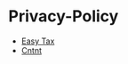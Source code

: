 # Privacy-Policy

* [Easy Tax](./Easy_Tax_privacy_policy.md)  
* [Cntnt](./CNTNT_privacy_policy.md)
